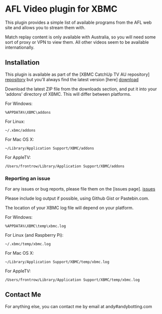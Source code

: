 AFL Video plugin for XBMC
================================

This plugin provides a simple list of available programs from the AFL web site
and allows you to stream them with.

Match replay content is only available with Australia, so you will need some
sort of proxy or VPN to view them. All other videos seem to be available 
internationally.

Installation
------------
This plugin is available as part of the [XBMC CatchUp TV AU repository] [repository]
but you'll always find the latest version [here] [download]

Download the latest ZIP file from the downloads section, and put it into your
'addons' directory of XBMC. This will differ between platforms.

For Windows:
```
%APPDATA%\XBMC\addons
```

For Linux:
```
~/.xbmc/addons
```

For Mac OS X:
```
~/Library/Application Support/XBMC/addons
```

For AppleTV:
```
/Users/frontrow/Library/Application Support/XBMC/addons
```


### Reporting an issue

For any issues or bug reports, please file them on the [issues page]. [issues]

Please include log output if possible, using Github Gist or Pastebin.com.

The location of your XBMC log file will depend on your platform.

For Windows:
```
%APPDATA%\XBMC\temp\xbmc.log
```

For Linux (and Raspberry Pi):
```
~/.xbmc/temp/xbmc.log
```

For Mac OS X:
```
~/Library/Application Support/XBMC/temp/xbmc.log
```

For AppleTV:
```
/Users/frontrow/Library/Application Support/XBMC/temp/xbmc.log
```

Contact Me
----------
For anything else, you can contact me by email at andy#andybotting.com

[repository]: http://code.google.com/p/xbmc-catchuptv-au
[download]: http://code.google.com/p/xbmc-catchuptv-au/downloads/list?q=label:Plugin-AFL_Video
[issues]: https://github.com/andybotting/xbmc-addon-afl-video/issues

